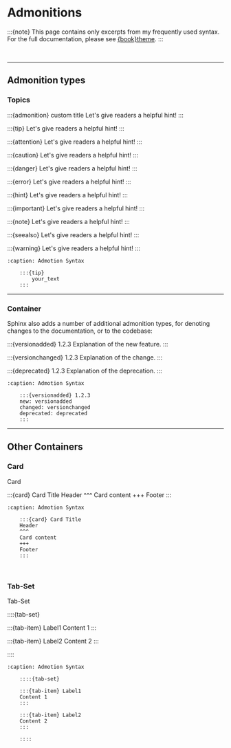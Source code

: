 # Admonitions

:::{note}
This page contains only excerpts from my frequently used syntax. For the full documentation, please see [{book}theme](https://sphinx-book-theme.readthedocs.io/en/latest/tutorials/get-started.html).
:::

<br>

***

## Admonition types

### Topics

:::{admonition} custom title
Let's give readers a helpful hint!
:::

:::{tip}
Let's give readers a helpful hint!
:::

:::{attention}
Let's give readers a helpful hint!
:::

:::{caution}
Let's give readers a helpful hint!
:::

:::{danger}
Let's give readers a helpful hint!
:::

:::{error}
Let's give readers a helpful hint!
:::

:::{hint}
Let's give readers a helpful hint!
:::

:::{important}
Let's give readers a helpful hint!
:::

:::{note}
Let's give readers a helpful hint!
:::

:::{seealso}
Let's give readers a helpful hint!
:::

:::{warning}
Let's give readers a helpful hint!
:::


```{code-block}
:caption: Admotion Syntax

    :::{tip}
        your_text
    :::
```

***

### Container

Sphinx also adds a number of additional admonition types, for denoting changes to the documentation, or to the codebase:

:::{versionadded} 1.2.3
Explanation of the new feature.
:::

:::{versionchanged} 1.2.3
Explanation of the change.
:::

:::{deprecated} 1.2.3
Explanation of the deprecation.
:::


```{code-block}
:caption: Admotion Syntax

    :::{versionadded} 1.2.3
    new: versionadded
    changed: versionchanged
    deprecated: deprecated
    :::
```

***



## Other Containers

### Card

Card

:::{card} Card Title
Header
^^^
Card content
+++
Footer
:::


```{code-block}
:caption: Admotion Syntax

    :::{card} Card Title
    Header
    ^^^
    Card content
    +++
    Footer
    :::
```

<br>

### Tab-Set

Tab-Set

::::{tab-set}

:::{tab-item} Label1
Content 1
:::

:::{tab-item} Label2
Content 2
:::

::::


```{code-block}
:caption: Admotion Syntax

    ::::{tab-set}
    
    :::{tab-item} Label1
    Content 1
    :::
    
    :::{tab-item} Label2
    Content 2
    :::
    
    ::::
```
